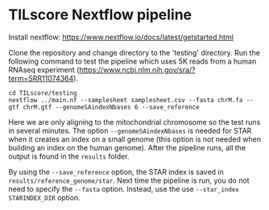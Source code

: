 # TILscore Nextflow pipeline

Install nextflow: https://www.nextflow.io/docs/latest/getstarted.html

Clone the repository and change directory to the 'testing' directory. Run the following command to test the pipeline which uses 5K reads from a human RNAseq experiment (https://www.ncbi.nlm.nih.gov/sra/?term=SRR11074364).

```
cd TILscore/testing
nextflow ../main.nf --samplesheet samplesheet.csv --fasta chrM.fa --gtf chrM.gtf --genomeSAindexNbases 6 --save_reference
```

Here we are only aligning to the mitochondrial chromosome so the test runs in several minutes. The option `--genomeSAindexNbases` is needed for STAR when it creates an index on a small genome (this option is not needed when building an index on the human genome).  After the pipeline runs, all the output is found in the `results` folder.

By using the `--save_reference` option, the STAR index is saved in `results/reference_genome/star`. Next time the pipeline is run, you do not need to specify the `--fasta` option. Instead, use the use `--star_index STARINDEX_DIR` option.


